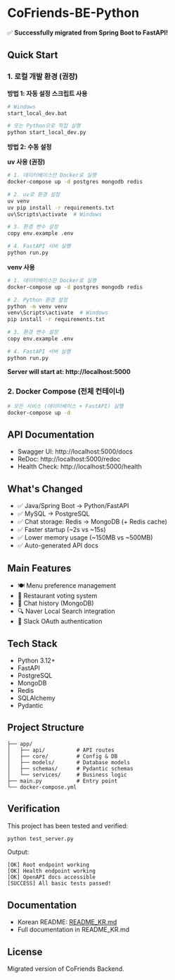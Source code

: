 # CoFriends-BE-Python

✅ **Successfully migrated from Spring Boot to FastAPI!**

## Quick Start

### 1. 로컬 개발 환경 (권장)

**방법 1: 자동 설정 스크립트 사용**
```bash
# Windows
start_local_dev.bat

# 또는 Python으로 직접 실행
python start_local_dev.py
```

**방법 2: 수동 설정**

**uv 사용 (권장)**
```bash
# 1. 데이터베이스만 Docker로 실행
docker-compose up -d postgres mongodb redis

# 2. uv로 환경 설정
uv venv
uv pip install -r requirements.txt
uv\Scripts\activate  # Windows

# 3. 환경 변수 설정
copy env.example .env

# 4. FastAPI 서버 실행
python run.py
```

**venv 사용**
```bash
# 1. 데이터베이스만 Docker로 실행
docker-compose up -d postgres mongodb redis

# 2. Python 환경 설정
python -m venv venv
venv\Scripts\activate  # Windows
pip install -r requirements.txt

# 3. 환경 변수 설정
copy env.example .env

# 4. FastAPI 서버 실행
python run.py
```

**Server will start at: http://localhost:5000**

### 2. Docker Compose (전체 컨테이너)

```bash
# 모든 서비스 (데이터베이스 + FastAPI) 실행
docker-compose up -d
```

## API Documentation

- Swagger UI: http://localhost:5000/docs
- ReDoc: http://localhost:5000/redoc
- Health Check: http://localhost:5000/health

## What's Changed

- ✅ Java/Spring Boot → Python/FastAPI
- ✅ MySQL → PostgreSQL
- ✅ Chat storage: Redis → MongoDB (+ Redis cache)
- ✅ Faster startup (~2s vs ~15s)
- ✅ Lower memory usage (~150MB vs ~500MB)
- ✅ Auto-generated API docs

## Main Features

- 🍽️ Menu preference management
- 📍 Restaurant voting system
- 💬 Chat history (MongoDB)
- 🔍 Naver Local Search integration
- 🔐 Slack OAuth authentication

## Tech Stack

- Python 3.12+
- FastAPI
- PostgreSQL
- MongoDB
- Redis
- SQLAlchemy
- Pydantic

## Project Structure

```
├── app/
│   ├── api/          # API routes
│   ├── core/         # Config & DB
│   ├── models/       # Database models
│   ├── schemas/      # Pydantic schemas
│   └── services/     # Business logic
├── main.py           # Entry point
└── docker-compose.yml
```

## Verification

This project has been tested and verified:

```bash
python test_server.py
```

Output:
```
[OK] Root endpoint working
[OK] Health endpoint working
[OK] OpenAPI docs accessible
[SUCCESS] All basic tests passed!
```

## Documentation

- Korean README: [README_KR.md](README_KR.md)
- Full documentation in README_KR.md

## License

Migrated version of CoFriends Backend.
